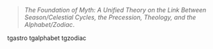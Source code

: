 > *The Foundation of Myth: A Unified Theory on the Link Between Season/Celestial Cycles, the Precession, Theology, and the Alphabet/Zodiac*.

tgastro
tgalphabet
tgzodiac